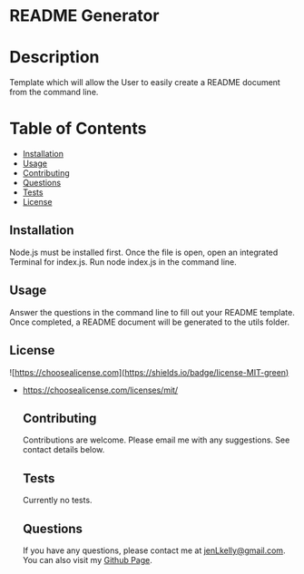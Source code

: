 # README Generator

  # Description
  
  Template which will allow the User to easily create a README document from the command line.

  # Table of Contents  
 
  * [Installation](#installation)  
  * [Usage](#usage)  
  * [Contributing](#contributing) 
  * [Questions](#questions) 
  * [Tests](#tests)  
  * [License](#license)

  ## Installation  
  Node.js must be installed first. Once the file is open, open an integrated Terminal for index.js. Run node index.js in the command line.  

  ## Usage  
  Answer the questions in the command line to fill out your README template. Once completed, a README document will be generated to the utils folder. 
  
  ## License
![https://choosealicense.com](https://shields.io/badge/license-MIT-green)
* https://choosealicense.com/licenses/mit/

  ## Contributing
  Contributions are welcome. Please email me with any suggestions. See contact details below. 
  
  ## Tests  
  Currently no tests.

  ## Questions
  If you have any questions, please contact me at jenLkelly@gmail.com.  
  You can also visit my [Github Page](https://github.com/jkelly101).  
